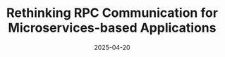 ---
title: "Rethinking RPC Communication for Microservices-based Applications"
abbr: "HotOS '25"
periodical: "Proceedings of the 20th Workshop on Hot Topics in Operating Systems"
date: 2025-04-20

authors:
- Xiangfeng Zhu
- Yang Zhou
- Yuyao Wang
- Xiangyu Gao
- Arvind Krishnamurthy
- Sam Kumar
- Ratul Mahajan
- Danyang Zhuo

url_paper: pubs/hotos2025_rethinking-rpc.pdf
url_slides: slides/rethinking-rpc_hotos2025.pdf

publication_types: ["9"]
---